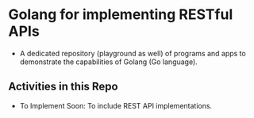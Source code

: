 # Golang for implementing RESTful APIs
- A dedicated repository (playground as well) of programs and apps to demonstrate the capabilities of Golang (Go language).

## Activities in this Repo
- To Implement Soon: To include REST API implementations.
